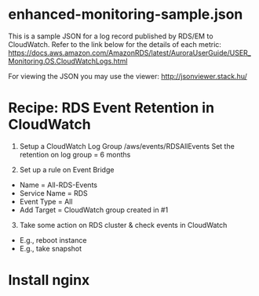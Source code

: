 
enhanced-monitoring-sample.json
===============================
This is a sample JSON for a log record published by RDS/EM to CloudWatch. Refer to the link below for the details of each metric:
https://docs.aws.amazon.com/AmazonRDS/latest/AuroraUserGuide/USER_Monitoring.OS.CloudWatchLogs.html

For viewing the JSON you may use the viewer: http://jsonviewer.stack.hu/


Recipe: RDS Event Retention in CloudWatch
=========================================
1. Setup a CloudWatch Log Group
/aws/events/RDSAllEvents
Set the retention on log group = 6 months

2. Set up a rule on Event Bridge
* Name = All-RDS-Events
* Service Name = RDS
* Event Type = All 
* Add Target = CloudWatch group created in #1

3. Take some action on RDS cluster & check events in CloudWatch
* E.g., reboot instance
* E.g., take snapshot


Install nginx
=============
